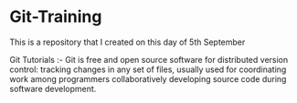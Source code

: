 # Git-Training
This is a repository that I created on this day of 5th September


Git Tutorials :- 
Git is free and open source software for distributed version control: 
  tracking changes in any set of files, usually used for coordinating work among programmers collaboratively developing source code during software development.
